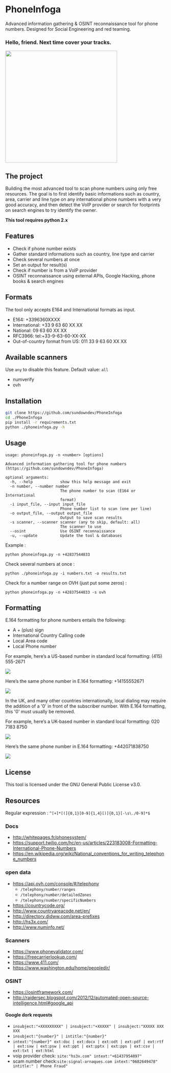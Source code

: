 # PhoneInfoga

Advanced information gathering & OSINT reconnaissance tool for phone numbers. Designed for Social Engineering and red teaming.

### Hello, friend. Next time cover your tracks.

<img src="https://images.complex.com/complex/images/c_limit,w_680/f_auto,fl_lossy,pg_1,q_auto/robotophone_egpp8m/mr-robot-elliot-on-phone" width="350" />

## The project

Building the most advanced tool to scan phone numbers using only free resources. The goal is to first identify basic informations such as country, area, carrier and line type on any international phone numbers with a very good accuracy, and then detect the VoIP provider or search for footprints on search engines to try identify the owner.

**This tool requires python 2.x**

## Features

- Check if phone number exists
- Gather standard informations such as country, line type and carrier
- Check several numbers at once
- Set an output for result(s)
- Check if number is from a VoIP provider
- OSINT reconnaissance using external APIs, Google Hacking, phone books & search engines

## Formats

The tool only accepts E164 and International formats as input.

- E164: +3396360XXXX
- International: +33 9 63 60 XX XX
- National: 09 63 60 XX XX
- RFC3966: tel:+33-9-63-60-XX-XX
- Out-of-country format from US: 011 33 9 63 60 XX XX

## Available scanners

Use `any` to disable this feature. Default value: `all`

- numverify
- ovh

## Installation

```bash
git clone https://github.com/sundowndev/PhoneInfoga
cd ./PhoneInfoga
pip install -r requirements.txt
python ./phoneinfoga.py -h
```

## Usage

```
usage: phoneinfoga.py -n <number> [options]

Advanced information gathering tool for phone numbers
(https://github.com/sundowndev/PhoneInfoga)

optional arguments:
  -h, --help            show this help message and exit
  -n number, --number number
                        The phone number to scan (E164 or International
                        format)
  -i input_file, --input input_file
                        Phone number list to scan (one per line)
  -o output_file, --output output_file
                        Output to save scan results
  -s scanner, --scanner scanner (any to skip, default: all)
                        The scanner to use
  --osint               Use OSINT reconnaissance
  -u, --update          Update the tool & databases
```

Example :

```
python phoneinfoga.py -n +42837544833
```

Check several numbers at once :

```
python ./phoneinfoga.py -i numbers.txt -o results.txt
```

Check for a number range on OVH (just put some zeros) :

```
python phoneinfoga.py -n +42837544833 -s ovh
```

## Formatting

E.164 formatting for phone numbers entails the following:

- A + (plus) sign
- International Country Calling code
- Local Area code
- Local Phone number

For example, here’s a US-based number in standard local formatting: (415) 555-2671

![](https://i.imgur.com/0e2SMdL.png)

Here’s the same phone number in E.164 formatting: +14155552671

![](https://i.imgur.com/KfrvacR.png)

In the UK, and many other countries internationally, local dialing may require the addition of a '0' in front of the subscriber number. With E.164 formatting, this '0' must usually be removed.

For example, here’s a UK-based number in standard local formatting: 020 7183 8750

![](https://i.imgur.com/WdXKSZY.png)

Here’s the same phone number in E.164 formatting: +442071838750

![](https://i.imgur.com/Ovso0w2.png)

## License

This tool is licensed under the GNU General Public License v3.0.

## Resources

Regular expression : `^[+]*[(]{0,1}[0-9]{1,4}[)]{0,1}[-\s\./0-9]*$`

### Docs

- http://whitepages.fr/phonesystem/
- https://support.twilio.com/hc/en-us/articles/223183008-Formatting-International-Phone-Numbers
- https://en.wikipedia.org/wiki/National_conventions_for_writing_telephone_numbers

### open data

- https://api.ovh.com/console/#/telephony
  - `/telephony/number/ranges`
  - `/telephony/number/detailedZones`
  - `/telephony/number/specificNumbers`
- https://countrycode.org/
- http://www.countryareacode.net/en/
- http://directory.didww.com/area-prefixes
- http://hs3x.com/
- http://www.numinfo.net/

### Scanners

- https://www.phonevalidator.com/
- https://freecarrierlookup.com/
- https://www.411.com/
- https://www.washington.edu/home/peopledir/

### OSINT

- https://osintframework.com/
- http://raidersec.blogspot.com/2012/12/automated-open-source-intelligence.html#google_api

#### Google dork requests

- `insubject:"+XXXXXXXXX" | insubject:"+XXXXX" | insubject:"XXXXX XXX XXX`
- `insubject:"{number}" | intitle:"{number}"`
- `intext:"{number}" ext:doc | ext:docx | ext:odt | ext:pdf | ext:rtf | ext:sxw | ext:psw | ext:ppt | ext:pptx | ext:pps | ext:csv | ext:txt | ext:html`
- voip provider check: `site:"hs3x.com" intext:"+61437954897"`
- scam number check:`site:signal-arnaques.com intext:"0682649478" intitle:" | Phone Fraud"`
